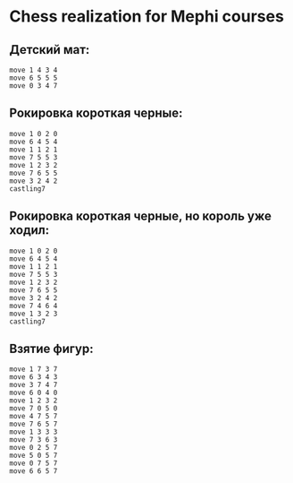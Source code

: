 # Chess realization for Mephi courses

## Детский мат:

```
move 1 4 3 4
move 6 5 5 5
move 0 3 4 7
```

## Рокировка короткая черные:

```
move 1 0 2 0
move 6 4 5 4
move 1 1 2 1
move 7 5 5 3
move 1 2 3 2
move 7 6 5 5
move 3 2 4 2
castling7
```

## Рокировка короткая черные, но король уже ходил:

```
move 1 0 2 0
move 6 4 5 4
move 1 1 2 1
move 7 5 5 3
move 1 2 3 2
move 7 6 5 5
move 3 2 4 2
move 7 4 6 4
move 1 3 2 3
castling7
```

## Взятие фигур:

```
move 1 7 3 7
move 6 3 4 3
move 3 7 4 7
move 6 0 4 0
move 1 2 3 2
move 7 0 5 0
move 4 7 5 7
move 7 6 5 7
move 1 3 3 3
move 7 3 6 3
move 0 2 5 7
move 5 0 5 7
move 0 7 5 7
move 6 6 5 7
```
